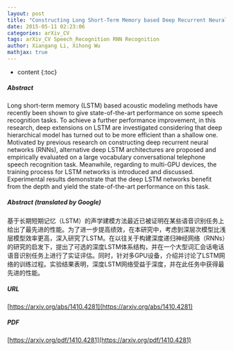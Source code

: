 ```yaml
---
layout: post
title: "Constructing Long Short-Term Memory based Deep Recurrent Neural Networks for Large Vocabulary Speech Recognition"
date: 2015-05-11 02:23:06
categories: arXiv_CV
tags: arXiv_CV Speech_Recognition RNN Recognition
author: Xiangang Li, Xihong Wu
mathjax: true
---
```


* content
{:toc}

##### Abstract
Long short-term memory (LSTM) based acoustic modeling methods have recently been shown to give state-of-the-art performance on some speech recognition tasks. To achieve a further performance improvement, in this research, deep extensions on LSTM are investigated considering that deep hierarchical model has turned out to be more efficient than a shallow one. Motivated by previous research on constructing deep recurrent neural networks (RNNs), alternative deep LSTM architectures are proposed and empirically evaluated on a large vocabulary conversational telephone speech recognition task. Meanwhile, regarding to multi-GPU devices, the training process for LSTM networks is introduced and discussed. Experimental results demonstrate that the deep LSTM networks benefit from the depth and yield the state-of-the-art performance on this task.

##### Abstract (translated by Google)
基于长期短期记忆（LSTM）的声学建模方法最近已被证明在某些语音识别任务上给出了最先进的性能。为了进一步提高绩效，在本研究中，考虑到深层次模型比浅层模型效率更高，深入研究了LSTM。在以往关于构建深度递归神经网络（RNNs）的研究的启发下，提出了可选的深度LSTM体系结构，并在一个大型词汇会话电话语音识别任务上进行了实证评估。同时，针对多GPU设备，介绍并讨论了LSTM网络的训练过程。实验结果表明，深度LSTM网络受益于深度，并在此任务中获得最先进的性能。

##### URL
[https://arxiv.org/abs/1410.4281](https://arxiv.org/abs/1410.4281)

##### PDF
[https://arxiv.org/pdf/1410.4281](https://arxiv.org/pdf/1410.4281)

